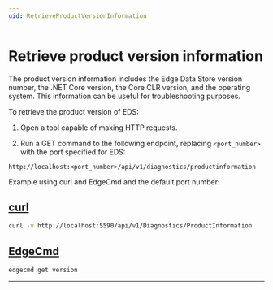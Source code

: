 ```yaml
---
uid: RetrieveProductVersionInformation
---
```


# Retrieve product version information

The product version information includes the Edge Data Store version number, the .NET Core version, the Core CLR version, and the operating system. This information can be useful for troubleshooting purposes.

To retrieve the product version of EDS:

1. Open a tool capable of making HTTP requests.

1. Run a GET command to the following endpoint, replacing `<port_number>` with the port specified for EDS:

  ```http
  http://localhost:<port_number>/api/v1/diagnostics/productinformation
  ```

  Example using curl and EdgeCmd and the default port number:

  ## [curl](#tab/tabid-1)
  
  ```bash
  curl -v http://localhost:5590/api/v1/Diagnostics/ProductInformation
  ```
  
  ## [EdgeCmd](#tab/tabid-2)
  
  ```bash
  edgecmd get version
  ```
  ***